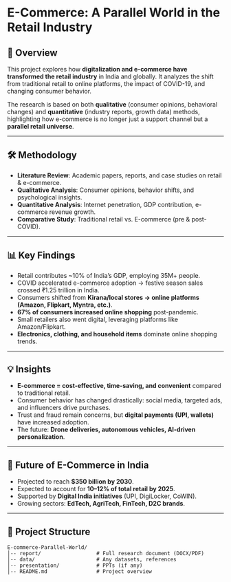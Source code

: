 # E-Commerce: A Parallel World in the Retail Industry

## 📌 Overview

This project explores how **digitalization and e-commerce have transformed the retail industry** in India and globally. It analyzes the shift from traditional retail to online platforms, the impact of COVID-19, and changing consumer behavior.

The research is based on both **qualitative** (consumer opinions, behavioral changes) and **quantitative** (industry reports, growth data) methods, highlighting how e-commerce is no longer just a support channel but a **parallel retail universe**.

---

## 🛠 Methodology

* **Literature Review**: Academic papers, reports, and case studies on retail & e-commerce.
* **Qualitative Analysis**: Consumer opinions, behavior shifts, and psychological insights.
* **Quantitative Analysis**: Internet penetration, GDP contribution, e-commerce revenue growth.
* **Comparative Study**: Traditional retail vs. E-commerce (pre & post-COVID).

---

## 📊 Key Findings

* Retail contributes \~10% of India’s GDP, employing 35M+ people.
* COVID accelerated e-commerce adoption → festive season sales crossed ₹1.25 trillion in India.
* Consumers shifted from **Kirana/local stores → online platforms (Amazon, Flipkart, Myntra, etc.)**.
* **67% of consumers increased online shopping** post-pandemic.
* Small retailers also went digital, leveraging platforms like Amazon/Flipkart.
* **Electronics, clothing, and household items** dominate online shopping trends.

---

## 💡 Insights

* **E-commerce = cost-effective, time-saving, and convenient** compared to traditional retail.
* Consumer behavior has changed drastically: social media, targeted ads, and influencers drive purchases.
* Trust and fraud remain concerns, but **digital payments (UPI, wallets)** have increased adoption.
* The future: **Drone deliveries, autonomous vehicles, AI-driven personalization**.

---

## 🚀 Future of E-Commerce in India

* Projected to reach **\$350 billion by 2030**.
* Expected to account for **10–12% of total retail by 2025**.
* Supported by **Digital India initiatives** (UPI, DigiLocker, CoWIN).
* Growing sectors: **EdTech, AgriTech, FinTech, D2C brands**.

---

## 📂 Project Structure

```
E-commerce-Parallel-World/
│-- report/                  # Full research document (DOCX/PDF)
│-- data/                    # Any datasets, references
│-- presentation/            # PPTs (if any)
│-- README.md                # Project overview
```

